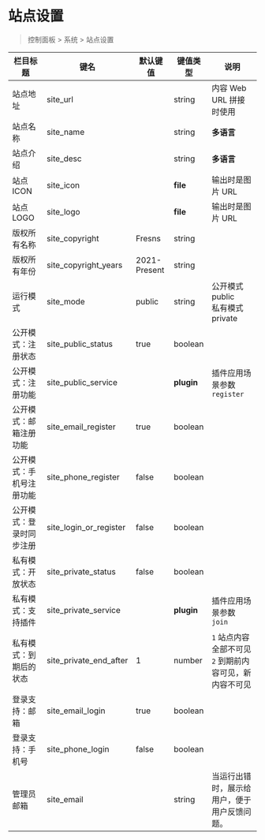 # 站点设置

> 控制面板 > 系统 > 站点设置

| 栏目标题 | 键名 | 默认键值 | 键值类型 | 说明 |
| --- | --- | --- | --- | --- |
| 站点地址 | site_url |  | string | 内容 Web URL 拼接时使用 |
| 站点名称 | site_name |  | string | **多语言** |
| 站点介绍 | site_desc |  | string | **多语言** |
| 站点 ICON | site_icon |  | **file** | 输出时是图片 URL |
| 站点 LOGO | site_logo |  | **file** | 输出时是图片 URL |
| 版权所有名称 | site_copyright | Fresns | string |  |
| 版权所有年份 | site_copyright_years | 2021-Present | string |  |
| 运行模式 | site_mode | public | string | 公开模式 public<br>私有模式 private |
| 公开模式：注册状态 | site_public_status | true | boolean |  |
| 公开模式：注册功能 | site_public_service |  | **plugin** | 插件应用场景参数 `register` |
| 公开模式：邮箱注册功能 | site_email_register | true | boolean |  |
| 公开模式：手机号注册功能 | site_phone_register | false | boolean |  |
| 公开模式：登录时同步注册 | site_login_or_register | false | boolean |  |
| 私有模式：开放状态 | site_private_status | false | boolean |  |
| 私有模式：支持插件 | site_private_service |  | **plugin** | 插件应用场景参数 `join` |
| 私有模式：到期后的状态 | site_private_end_after | 1 | number | `1` 站点内容全部不可见<br>`2` 到期前内容可见，新内容不可见 |
| 登录支持：邮箱 | site_email_login | true | boolean |  |
| 登录支持：手机号 | site_phone_login | false | boolean |  |
| 管理员邮箱 | site_email |  | string | 当运行出错时，展示给用户，便于用户反馈问题。 |
